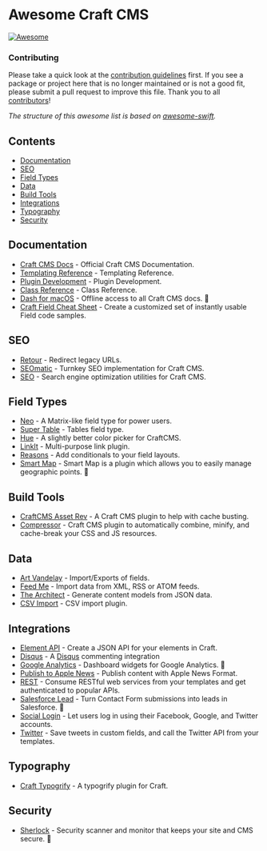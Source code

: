 # Awesome Craft CMS

[![Awesome](https://cdn.rawgit.com/sindresorhus/awesome/d7305f38d29fed78fa85652e3a63e154dd8e8829/media/badge.svg)](https://github.com/sindresorhus/awesome)


### Contributing

Please take a quick look at the [contribution guidelines](CONTRIBUTING.md) first. If you see a package or project here that is no longer maintained or is not a good fit, please submit a pull request to improve this file. Thank you to all [contributors](https://github.com/pbeck/awesome-craft/graphs/contributors)!

*The structure of this awesome list is based on [awesome-swift](https://github.com/matteocrippa/awesome-swift).*

## Contents

- [Documentation](#documentation)
- [SEO](#seo)
- [Field Types](#field-types)
- [Data](#data)
- [Build Tools](#build-tools)
- [Integrations](#integrations)
- [Typography](#typography)
- [Security](#security)

## Documentation

* [Craft CMS Docs](https://craftcms.com/docs/introduction) - Official Craft CMS Documentation.
* [Templating Reference](https://craftcms.com/docs/templating/global-variables) - Templating Reference.
* [Plugin Development](https://craftcms.com/docs/plugins/introduction) - Plugin Development.
* [Class Reference](https://craftcms.com/classreference) - Class Reference.
* [Dash for macOS](https://kapeli.com/dash) - Offline access to all Craft CMS docs. 💸
* [Craft Field Cheat Sheet](https://github.com/focuslabllc/craft-field-cheat-sheet) - Create a customized set of instantly usable Field code samples.

## SEO

* [Retour](https://github.com/nystudio107/retour) - Redirect legacy URLs.
* [SEOmatic](https://github.com/nystudio107/seomatic) - Turnkey SEO implementation for Craft CMS.
* [SEO](https://github.com/ethercreative/seo) - Search engine optimization utilities for Craft CMS.

## Field Types

* [Neo](https://github.com/benjamminf/craft-neo) - A Matrix-like field type for power users.
* [Super Table](https://github.com/engram-design/SuperTable) - Tables field type.
* [Hue](https://github.com/TopShelfCraft/Hue) - A slightly better color picker for CraftCMS.
* [LinkIt](https://github.com/fruitstudios/LinkIt) - Multi-purpose link plugin.
* [Reasons](https://github.com/mmikkel/Reasons-Craft) - Add conditionals to your field layouts.
* [Smart Map](https://craftpl.us/plugins/smart-map) - Smart Map is a plugin which allows you to easily manage geographic points. 💸

## Build Tools

* [CraftCMS Asset Rev](https://github.com/clubstudioltd/craft-asset-rev) - A Craft CMS plugin to help with cache busting.
* [Compressor](https://github.com/sathoro/Compressor) - Craft CMS plugin to automatically combine, minify, and cache-break your CSS and JS resources.

## Data

* [Art Vandelay](https://github.com/xodigital/ArtVandelay) - Import/Exports of fields.
* [Feed Me](https://github.com/engram-design/FeedMe) - Import data from XML, RSS or ATOM feeds.
* [The Architect](https://github.com/Pennebaker/craftcms-thearchitect) - Generate content models from JSON data.
* [CSV Import](https://github.com/boboldehampsink/import) - CSV import plugin.

## Integrations

* [Element API](https://github.com/pixelandtonic/ElementAPI) - Create a JSON API for your elements in Craft.
* [Disqus](https://github.com/nystudio107/disqus) - A [Disqus](https://disqus.com/) commenting integration
* [Google Analytics](https://dukt.net/craft/analytics) - Dashboard widgets for Google Analytics. 💸
* [Publish to Apple News](https://github.com/pixelandtonic/AppleNews) - Publish content with Apple News Format.
* [REST](https://dukt.net/craft/rest) - Consume RESTful web services from your templates and get authenticated to popular APIs.
* [Salesforce Lead](https://straightupcraft.com/craft-plugins/salesforce-lead) - Turn Contact Form submissions into leads in Salesforce. 💸
* [Social Login](https://dukt.net/craft/social) - Let users log in using their Facebook, Google, and Twitter accounts.
* [Twitter](https://dukt.net/craft/twitter) - Save tweets in custom fields, and call the Twitter API from your templates.

## Typography

* [Craft Typogrify](https://github.com/jamiepittock/craft-typogrify) - A typogrify plugin for Craft.

## Security

* [Sherlock](https://www.putyourlightson.net/craft-sherlock) - Security scanner and monitor that keeps your site and CMS secure. 💸
